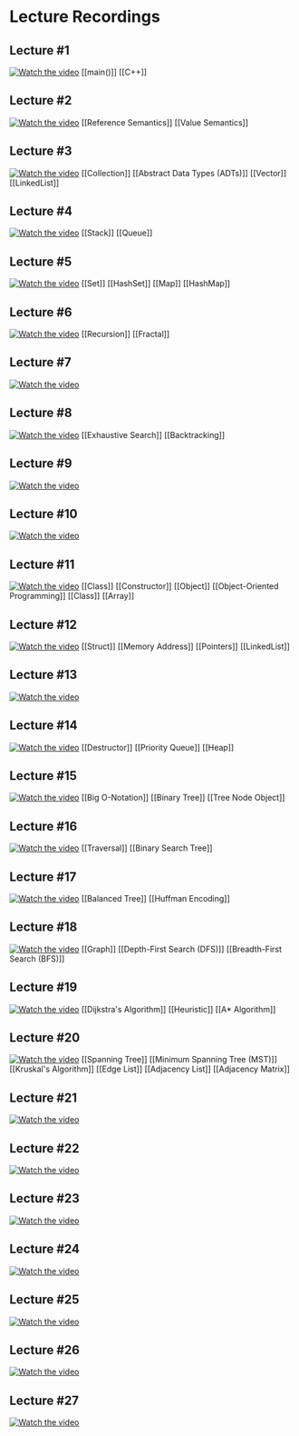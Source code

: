 # Lecture Recordings
## Lecture #1

[![Watch the video](https://img.youtube.com/vi/L6lvEkCj7Us/0.jpg)](https://www.youtube.com/watch?v=L6lvEkCj7Us&list=PL-h0BZdG_K4mfItKR5nUChmnuus-q-Tbc)
[[main()]]
[[C++]]
## Lecture #2

[![Watch the video](https://img.youtube.com/vi/th2FI5KSbTs/0.jpg)](https://www.youtube.com/watch?v=th2FI5KSbTs&list=PL-h0BZdG_K4mfItKR5nUChmnuus-q-Tbc&index=2)
[[Reference Semantics]]
[[Value Semantics]]
## Lecture #3

[![Watch the video](https://img.youtube.com/vi/qi1ijaFPMCU/0.jpg)](https://www.youtube.com/watch?v=qi1ijaFPMCU&list=PL-h0BZdG_K4mfItKR5nUChmnuus-q-Tbc&index=3)
[[Collection]]
[[Abstract Data Types (ADTs)]]
[[Vector]]
[[LinkedList]]
## Lecture #4

[![Watch the video](https://img.youtube.com/vi/062uPWfVJgA/0.jpg)](https://www.youtube.com/watch?v=062uPWfVJgA&list=PL-h0BZdG_K4mfItKR5nUChmnuus-q-Tbc&index=4)
[[Stack]]
[[Queue]]
## Lecture #5

[![Watch the video](https://img.youtube.com/vi/PiLgI76hU-o/0.jpg)](https://www.youtube.com/watch?v=PiLgI76hU-o&list=PL-h0BZdG_K4mfItKR5nUChmnuus-q-Tbc&index=5)
[[Set]]
[[HashSet]]
[[Map]]
[[HashMap]]
## Lecture #6

[![Watch the video](https://img.youtube.com/vi/lOypCBUczlo/0.jpg)](https://www.youtube.com/watch?v=lOypCBUczlo&list=PL-h0BZdG_K4mfItKR5nUChmnuus-q-Tbc&index=6)
[[Recursion]]
[[Fractal]]
## Lecture #7

[![Watch the video](https://img.youtube.com/vi/lmvhaA5syQc/0.jpg)](https://www.youtube.com/watch?v=lmvhaA5syQc&list=PL-h0BZdG_K4mfItKR5nUChmnuus-q-Tbc&index=7)
## Lecture #8

[![Watch the video](https://img.youtube.com/vi/lTXEIgyHcrY/0.jpg)](https://www.youtube.com/watch?v=lTXEIgyHcrY&list=PL-h0BZdG_K4mfItKR5nUChmnuus-q-Tbc&index=8)
[[Exhaustive Search]]
[[Backtracking]]
## Lecture #9

[![Watch the video](https://img.youtube.com/vi/SpNv7pHu8OQ/0.jpg)](https://www.youtube.com/watch?v=SpNv7pHu8OQ&list=PL-h0BZdG_K4mfItKR5nUChmnuus-q-Tbc&index=9)
## Lecture #10

[![Watch the video](https://img.youtube.com/vi/BGjywyQQUcU/0.jpg)](https://www.youtube.com/watch?v=BGjywyQQUcU&list=PL-h0BZdG_K4mfItKR5nUChmnuus-q-Tbc&index=10)
## Lecture #11

[![Watch the video](https://img.youtube.com/vi/dObiRzRDwUk/0.jpg)](https://www.youtube.com/watch?v=dObiRzRDwUk&list=PL-h0BZdG_K4mfItKR5nUChmnuus-q-Tbc&index=11)
[[Class]]
[[Constructor]]
[[Object]]
[[Object-Oriented Programming]]
[[Class]]
[[Array]]
## Lecture #12

[![Watch the video](https://img.youtube.com/vi/jI5AvnFdDfg/0.jpg)](https://www.youtube.com/watch?v=jI5AvnFdDfg&list=PL-h0BZdG_K4mfItKR5nUChmnuus-q-Tbc&index=12)
[[Struct]]
[[Memory Address]]
[[Pointers]]
[[LinkedList]]
## Lecture #13

[![Watch the video](https://img.youtube.com/vi/3Dq3tU1Oi1A/0.jpg)](https://www.youtube.com/watch?v=3Dq3tU1Oi1A&list=PL-h0BZdG_K4mfItKR5nUChmnuus-q-Tbc&index=13)
## Lecture #14

[![Watch the video](https://img.youtube.com/vi/vXoqDTe1b3w/0.jpg)](https://www.youtube.com/watch?v=vXoqDTe1b3w&list=PL-h0BZdG_K4mfItKR5nUChmnuus-q-Tbc&index=14)
[[Destructor]]
[[Priority Queue]]
[[Heap]]
## Lecture #15

[![Watch the video](https://img.youtube.com/vi/2x_Ewjcsg8g/0.jpg)](https://www.youtube.com/watch?v=2x_Ewjcsg8g&list=PL-h0BZdG_K4mfItKR5nUChmnuus-q-Tbc&index=15)
[[Big O-Notation]]
[[Binary Tree]]
[[Tree Node Object]]
## Lecture #16

[![Watch the video](https://img.youtube.com/vi/EAiWS7VeHXE/0.jpg)](https://www.youtube.com/watch?v=EAiWS7VeHXE&list=PL-h0BZdG_K4mfItKR5nUChmnuus-q-Tbc&index=16)
[[Traversal]]
[[Binary Search Tree]]
## Lecture #17

[![Watch the video](https://img.youtube.com/vi/8eA8e4l2Flk/0.jpg)](https://www.youtube.com/watch?v=8eA8e4l2Flk&list=PL-h0BZdG_K4mfItKR5nUChmnuus-q-Tbc&index=17)
[[Balanced Tree]]
[[Huffman Encoding]]
## Lecture #18

[![Watch the video](https://img.youtube.com/vi/RILPhiWZmT4/0.jpg)](https://www.youtube.com/watch?v=RILPhiWZmT4&list=PL-h0BZdG_K4mfItKR5nUChmnuus-q-Tbc&index=18)
[[Graph]]
[[Depth-First Search (DFS)]]
[[Breadth-First Search (BFS)]]
## Lecture #19

[![Watch the video](https://img.youtube.com/vi/CPTG5JPbDEY/0.jpg)](https://www.youtube.com/watch?v=CPTG5JPbDEY&list=PL-h0BZdG_K4mfItKR5nUChmnuus-q-Tbc&index=19)
[[Dijkstra's Algorithm]]
[[Heuristic]]
[[A* Algorithm]]
## Lecture #20

[![Watch the video](https://img.youtube.com/vi/XG70D7JHOaE/0.jpg)](https://www.youtube.com/watch?v=XG70D7JHOaE&list=PL-h0BZdG_K4mfItKR5nUChmnuus-q-Tbc&index=20)
[[Spanning Tree]]
[[Minimum Spanning Tree (MST)]]
[[Kruskal's Algorithm]]
[[Edge List]]
[[Adjacency List]]
[[Adjacency Matrix]]
## Lecture #21

[![Watch the video](https://img.youtube.com/vi/I_dcE6oG258/0.jpg)](https://www.youtube.com/watch?v=I_dcE6oG258&list=PL-h0BZdG_K4mfItKR5nUChmnuus-q-Tbc&index=21)
## Lecture #22

[![Watch the video](https://img.youtube.com/vi/83xl7KdN5yw/0.jpg)](https://www.youtube.com/watch?v=83xl7KdN5yw&list=PL-h0BZdG_K4mfItKR5nUChmnuus-q-Tbc&index=22)
## Lecture #23

[![Watch the video](https://img.youtube.com/vi/7tddaY-W27g/0.jpg)](https://www.youtube.com/watch?v=7tddaY-W27g&list=PL-h0BZdG_K4mfItKR5nUChmnuus-q-Tbc&index=23)
## Lecture #24

[![Watch the video](https://img.youtube.com/vi/Zzwi-s538FM/0.jpg)](https://www.youtube.com/watch?v=Zzwi-s538FM&list=PL-h0BZdG_K4mfItKR5nUChmnuus-q-Tbc&index=24)
## Lecture #25

[![Watch the video](https://img.youtube.com/vi/Dg_miJbkSxE/0.jpg)](https://www.youtube.com/watch?v=Dg_miJbkSxE&list=PL-h0BZdG_K4mfItKR5nUChmnuus-q-Tbc&index=25)
## Lecture #26

[![Watch the video](https://img.youtube.com/vi/x78k5z3RFL4/0.jpg)](https://www.youtube.com/watch?v=x78k5z3RFL4&list=PL-h0BZdG_K4mfItKR5nUChmnuus-q-Tbc&index=26)

## Lecture #27

[![Watch the video](https://img.youtube.com/vi/6_mwx7kpd_w/0.jpg)](https://www.youtube.com/watch?v=6_mwx7kpd_w&list=PL-h0BZdG_K4mfItKR5nUChmnuus-q-Tbc&index=27)


